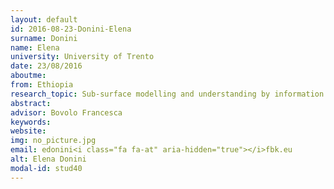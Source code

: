 ```yaml
---
layout: default 
id: 2016-08-23-Donini-Elena
surname: Donini
name: Elena
university: University of Trento
date: 23/08/2016
aboutme: 
from: Ethiopia
research_topic: Sub-surface modelling and understanding by information extraction from radar sounder data 
abstract: 
advisor: Bovolo Francesca
keywords: 
website: 
img: no_picture.jpg
email: edonini<i class="fa fa-at" aria-hidden="true"></i>fbk.eu
alt: Elena Donini
modal-id: stud40
---
```

